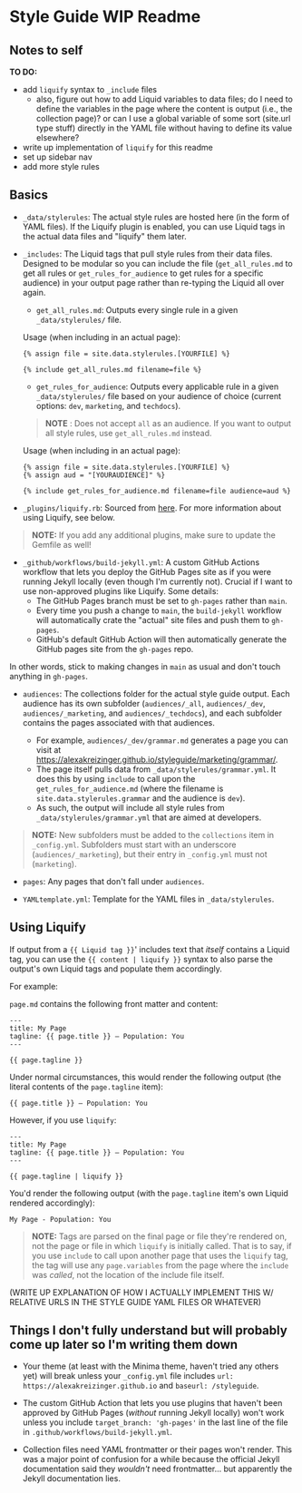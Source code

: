 # Style Guide WIP Readme

## Notes to self

**TO DO:** 
* add `liquify` syntax to `_include` files
    * also, figure out how to add Liquid variables to data files; do I need to define the variables in the page where the content is output (i.e., the collection page)? or can I use a global variable of some sort (site.url type stuff) directly in the YAML file without having to define its value elsewhere?
* write up implementation of `liquify` for this readme 
* set up sidebar nav
* add more style rules

## Basics
* `_data/stylerules`: The actual style rules are hosted here (in the form of YAML files). If the Liquify plugin is enabled, you can use Liquid tags in the actual data files and "liquify" them later.

* `_includes`: The Liquid tags that pull style rules from their data files. Designed to be modular so you can include the file (`get_all_rules.md` to get all rules or `get_rules_for_audience` to get rules for a specific audience) in your output page rather than re-typing the Liquid all over again.
    
    * `get_all_rules.md`: Outputs every single rule in a given `_data/stylerules/` file. 
    
    Usage (when including in an actual page):
    ```
    {% assign file = site.data.stylerules.[YOURFILE] %}

    {% include get_all_rules.md filename=file %}
    ```
    
    * `get_rules_for_audience`: Outputs every applicable rule in a given `_data/stylerules/` file based on your audience of choice (current options: `dev`, `marketing`, and `techdocs`). 

    > **NOTE** : Does not accept `all` as an audience. If you want to output all style rules, use `get_all_rules.md` instead.

    Usage (when including in an actual page):
    ```
    {% assign file = site.data.stylerules.[YOURFILE] %}
    {% assign aud = "[YOURAUDIENCE]" %}

    {% include get_rules_for_audience.md filename=file audience=aud %}
    ```

* `_plugins/liquify.rb`: Sourced from [here](https://github.com/vividh/liquify). For more information about using Liquify, see below. 

> **NOTE:** If you add any additional plugins, make sure to update the Gemfile as well!

* `_github/workflows/build-jekyll.yml`: A custom GitHub Actions workflow that lets you deploy the GitHub Pages site as if you were running Jekyll locally (even though I'm currently not). Crucial if I want to use non-approved plugins like Liquify. Some details:
    * The GitHub Pages branch must be set to `gh-pages` rather than `main`. 
    * Every time you push a change to `main`, the `build-jekyll` workflow will automatically crate the "actual" site files and push them to `gh-pages`.
    * GitHub's default GitHub Action will then automatically generate the GitHub pages site from the `gh-pages` repo.

In other words, stick to making changes in `main` as usual and don't touch anything in `gh-pages`. 

* `audiences`: The collections folder for the actual style guide output. Each audience has its own subfolder (`audiences/_all`, `audiences/_dev`, `audiences/_marketing`, and `audiences/_techdocs`), and each subfolder contains the pages associated with that audiences.

    * For example, `audiences/_dev/grammar.md` generates a page you can visit at https://alexakreizinger.github.io/styleguide/marketing/grammar/. 
    * The page itself pulls data from `_data/stylerules/grammar.yml`. It does this by using `include` to call upon the `get_rules_for_audience.md` (where the filename is `site.data.stylerules.grammar` and the audience is `dev`).
    * As such, the output will include all style rules from `_data/stylerules/grammar.yml` that are aimed at developers.

> **NOTE:** New subfolders must be added to the `collections` item in `_config.yml`. Subfolders must start with an underscore (`audiences/_marketing`), but their entry in `_config.yml` must not (`marketing`).

* `pages`: Any pages that don't fall under `audiences`. 

* `YAMLtemplate.yml`: Template for the YAML files in `_data/stylerules`.




## Using Liquify

If output from a `{{ Liquid tag }}`' includes text that *itself* contains a Liquid tag, you can use the `{{ content | liquify }}` syntax to also parse the output's own Liquid tags and populate them accordingly.

For example:

`page.md` contains the following front matter and content:

```
---
title: My Page
tagline: {{ page.title }} — Population: You
---

{{ page.tagline }}
```

Under normal circumstances, this would render the following output (the literal contents of the `page.tagline` item):

`{{ page.title }} — Population: You`

However, if you use `liquify`: 
```
---
title: My Page
tagline: {{ page.title }} — Population: You
---

{{ page.tagline | liquify }}
```

You'd render the following output (with the `page.tagline` item's own Liquid rendered accordingly):

`My Page - Population: You`

> **NOTE:** Tags are parsed on the final page or file they're rendered on, not the page or file in which `liquify` is initially called. That is to say, if you use `include` to call upon another page that uses the `liquify` tag, the tag will use any `page.variables` from the page where the `include` was *called*, not the location of the include file itself. 

(WRITE UP EXPLANATION OF HOW I ACTUALLY IMPLEMENT THIS W/ RELATIVE URLS IN THE STYLE GUIDE YAML FILES OR WHATEVER)

## Things I don't fully understand but will probably come up later so I'm writing them down

* Your theme (at least with the Minima theme, haven't tried any others yet) will break unless your `_config.yml` file includes `url: https://alexakreizinger.github.io` and `baseurl: /styleguide`.

* The custom GitHub Action that lets you use plugins that haven't been approved by GitHub Pages (*without* running Jekyll locally) won't work unless you include `target_branch: 'gh-pages'` in the last line of the file in `.github/workflows/build-jekyll.yml`.

* Collection files need YAML frontmatter or their pages won't render. This was a major point of confusion for a while because the official Jekyll documentation said they *wouldn't* need frontmatter... but apparently the Jekyll documentation lies.